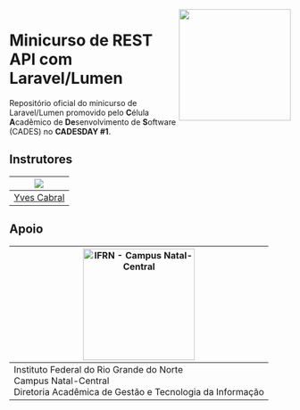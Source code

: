 <img src="https://cdn.rawgit.com/cades-ifrn/brand/0af1839d/src/svg/simbolo-cor.svg" width="200" align="right">

# Minicurso de REST API com Laravel/Lumen

Repositório oficial do minicurso de Laravel/Lumen promovido pelo **C**élula **A**cadêmico de **De**senvolvimento de **S**oftware (CADES) no **CADESDAY #1**.

## Instrutores

| ![](https://avatars3.githubusercontent.com/u/3816749?s=150) |
| ----- |
| [Yves Cabral](//github.com/yvescabral) |

## Apoio

| <img src="https://cdn.rawgit.com/cades-ifrn/minicurso-react-native-wtads/master/logo_ifrn.jpg" alt="IFRN - Campus Natal-Central" width="200" /> |
| ---  |
| Instituto Federal do Rio Grande do Norte<br>Campus Natal-Central<br>Diretoria Acadêmica de Gestão e Tecnologia da Informação |
